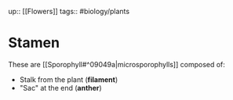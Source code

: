up:: [[Flowers]]
tags:: #biology/plants  

# Stamen

These are [[Sporophyll#^09049a|microsporophylls]] composed of:
- Stalk from the plant (**filament**)
- "Sac" at the end (**anther**)